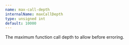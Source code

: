 ```yaml
---
name: max-call-depth
internalName: maxCallDepth
type: unsigned int
default: 10000
---
```

The maximum function call depth to allow before erroring.
